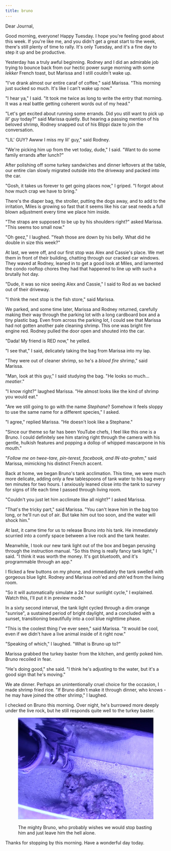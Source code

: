 ```yaml
---
title: bruno
---
```


Dear Journal,

Good morning, everyone!  Happy Tuesday.  I hope you're feeling good
about this week.  If you're like me, and you didn't get a great start
to the week, there's still plenty of time to rally.  It's only
Tuesday, and it's a fine day to step it up and be productive.

Yesterday has a truly awful beginning.  Rodney and I did an admirable
job trying to bounce back from our hectic power surge morning with
some _lekker_ French toast, but Marissa and I still couldn't wake up.

"I've drank almost our entire caraf of coffee," said Marissa.  "This
morning just sucked so much.  It's like I can't wake up now."

"I hear ya," I said.  "It took me twice as long to write the entry
that morning.  It was a real battle getting coherent words out of my
head."

"Let's get excited about running some errands.  Did you still want to
pick up _lil' guy_ today?" said Marissa quietly.  But hearing a
passing mention of his beloved shrimp, Rodney snapped out of his
Blippi daze to join the conversation.

"LIL' GUY?  Awww I miss my lil' guy," said Rodney.

"We're picking him up from the vet today, dude," I said.  "Want to do
some family errands after lunch?"

After polishing off some turkey sandwiches and dinner leftovers at the
table, our entire clan slowly migrated outside into the driveway and
packed into the car.

"Gosh, it takes us forever to get going places now," I griped.  "I
forgot about how much crap we have to bring."

There's the diaper bag, the stroller, putting the dogs away, and to
add to the irritation, Miles is growing so fast that it seems like his
car seat needs a full blown adjustment every time we place him inside.

"The straps are supposed to be up by his shoulders right?" asked
Marissa.  "This seems too small now."

"Oh geez," I laughed.  "Yeah those are down by his belly.  What did he
double in size this week?"

At last, we were off, and our first stop was Alex and Cassie's place.
We met them in front of their building, chatting through our cracked
car windows.  They waved at Rodney, leaned in to get a good look at
Miles, and lamented the condo rooftop chores they had that happened to
line up with such a brutally hot day.

"Dude, it was so nice seeing Alex and Cassie," I said to Rod as we
backed out of their driveway.

"I think the next stop is the fish store," said Marissa.

We parked, and some time later, Marissa and Rodney returned, carefully
making their way through the parking lot with a long cardboard box and
a tiny plastic bag.  Even from across the parking lot, I could see
that Marissa had not gotten another pale cleaning shrimp.  This one
was bright fire engine red.  Rodney pulled the door open and shouted
into the car.

"Dada!  My friend is RED now," he yelled.

"I see that," I said, delicately taking the bag from Marissa into my
lap.

"They were out of cleaner shrimp, so he's a _blood fire_ shrimp," said
Marissa.

"Man, look at this guy," I said studying the bag.  "He looks so
much... _meatier_."

"I know right?" laughed Marissa.  "He almost looks like the kind of
shrimp you would eat."

"Are we still going to go with the name _Stephane_?  Somehow it feels
sloppy to use the same name for a different species," I asked.

"I agree," replied Marissa.  "He doesn't look like a Stephane."

"Since our theme so far has been YouTube chefs, I feel like this one
is a Bruno.  I could definitely see him staring right through the
camera with his gentle, hulkish features and popping a dollop of
whipped mascarpone in his mouth."

"_Follow me on twee-tare, pin-terest, facebook, and IN-sta-grahm_,"
said Marissa, mimicking his distinct French accent.

Back at home, we began Bruno's tank acclimation.  This time, we were
much more delicate, adding only a few tablespoons of tank water to his
bag every ten minutes for two hours.  I anxiously leaned close into
the tank to survey for signs of life each time I passed through living
room.

"Couldn't you just let him acclimate like all night?" I asked Marissa.

"That's the tricky part," said Marissa.  "You can't leave him in the
bag too long, or he'll run out of air.  But take him out too soon, and
the water will shock him."

At last, it came time for us to release Bruno into his tank.  He
immediately scurried into a comfy space between a live rock and the
tank heater.

Meanwhile, I took our new tank light out of the box and began perusing
through the instruction manual.  "So this thing is really fancy tank
light," I said.  "I think it was worth the money.  It's got bluetooth,
and it's programmable through an app."

I flicked a few buttons on my phone, and immediately the tank swelled
with gorgeous blue light.  Rodney and Marissa _ooh_'ed and _ahh_'ed
from the living room.

"So it will automatically simulate a 24 hour sunlight cycle," I
explained.  Watch this, I'll put it in preview mode."

In a sixty second interval, the tank light cycled through a dim orange
"sunrise", a sustained period of bright daylight, and a concluded with
a sunset, transitioning beautifully into a cool blue nighttime phase.

"This is the coolest thing I've ever seen," said Marissa.  "It would
be cool, even if we didn't have a live animal inside of it right now."

"Speaking of which," I laughed.  "What is Bruno up to?"

Marissa grabbed the turkey baster from the kitchen, and gently poked
him.  Bruno recoiled in fear.

"He's doing good," she said.  "I think he's adjusting to the water,
but it's a good sign that he's moving."

We ate dinner.  Perhaps an unintentionally cruel choice for the
occasion, I made shrimp fried rice.  "If Bruno didn't make it through
dinner, who knows - he may have joined the other shrimp," I laughed.

I checked on Bruno this morning.  Over night, he's burrowed more
deeply under the live rock, but he still responds quite well to the
turkey baster.

<figure>
  <a href="/images/bruno-hiding.jpg">
    <img alt="bruno hiding" src="/images/bruno-hiding.jpg"/>
  </a>
  <figcaption>
    <p>The mighty Bruno, who probably wishes we would stop basting him and
just leave him the hell alone.</p>
  </figcaption>
</figure>

Thanks for stopping by this morning.  Have a wonderful day today.

[Bruno]: https://youtu.be/QqBWwqEZufw
